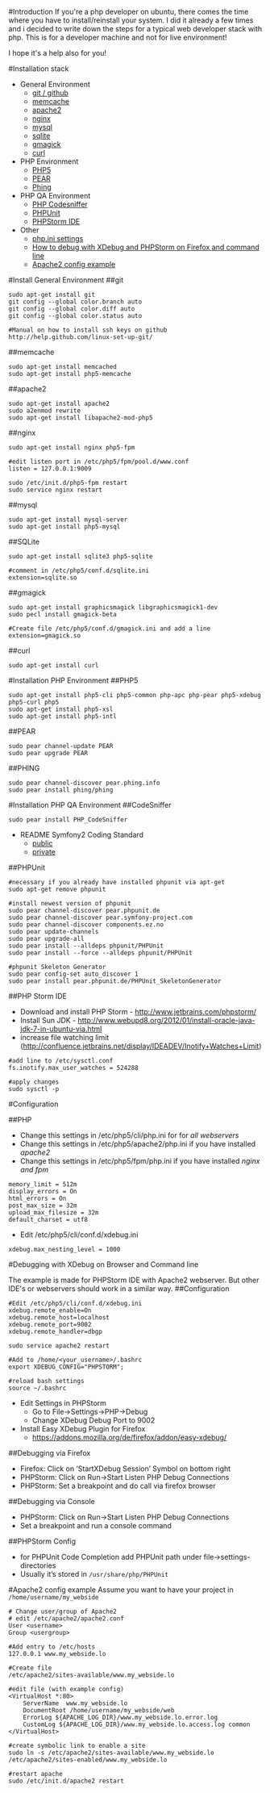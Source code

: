 #Introduction
If you're a php developer on ubuntu, there comes the time where you have to install/reinstall your system.
I did it already a few times and i decided to write down the steps for a typical web developer stack with php.
This is for a developer machine and not for live environment!

I hope it's a help also for you!

#Installation stack
* General Environment
    * [git / github](#git)
    * [memcache](#memcache)
    * [apache2](#apache2)
    * [nginx](#nginx)
    * [mysql](#mysql)
    * [sqlite](#sqlite)
    * [gmagick](#gmagick)
    * [curl](#curl)
* PHP Environment
    * [PHP5](#php)
    * [PEAR](#pear)
    * [Phing](#phing)
* PHP QA Environment
    * [PHP Codesniffer](#php-codesniffer)
    * [PHPUnit](#phpunit)
    * [PHPStorm IDE](#phpstorm)
* Other
    * [php.ini settings](#php-ini)
    * [How to debug with XDebug and PHPStorm on Firefox and command line](#debugging-with-phpstorm)
    * [Apache2 config example](#apache2-config-example)

#Install General Environment
<a name="git"></a>
##git
```shell
sudo apt-get install git
git config --global color.branch auto
git config --global color.diff auto
git config --global color.status auto

#Manual on how to install ssh keys on github http://help.github.com/linux-set-up-git/
```
<a name="memcache"></a>
##memcache
```shell
sudo apt-get install memcached
sudo apt-get install php5-memcache
```

<a name="apache2"></a>
##apache2
```shell
sudo apt-get install apache2
sudo a2enmod rewrite
sudo apt-get install libapache2-mod-php5
```

<a name="nginx"></a>
##nginx
```shell
sudo apt-get install nginx php5-fpm

#edit listen port in /etc/php5/fpm/pool.d/www.conf
listen = 127.0.0.1:9009

sudo /etc/init.d/php5-fpm restart
sudo service nginx restart
```

<a name="mysql"></a>
##mysql
```shell
sudo apt-get install mysql-server
sudo apt-get install php5-mysql
```

<a name="sqlite"></a>
##SQLite
```shell
sudo apt-get install sqlite3 php5-sqlite

#comment in /etc/php5/conf.d/sqlite.ini
extension=sqlite.so
```

<a name="gmagick"></a>
##gmagick
```shell
sudo apt-get install graphicsmagick libgraphicsmagick1-dev
sudo pecl install gmagick-beta

#Create file /etc/php5/conf.d/gmagick.ini and add a line 
extension=gmagick.so
```

<a name="curl"></a>
##curl
```shell
sudo apt-get install curl
```

#Installation PHP Environment
<a name="php"></a>
##PHP5
```shell
sudo apt-get install php5-cli php5-common php-apc php-pear php5-xdebug php5-curl php5
sudo apt-get install php5-xsl
sudo apt-get install php5-intl
```

<a name="pear"></a>
##PEAR
```shell
sudo pear channel-update PEAR
sudo pear upgrade PEAR
```

<a name="phing"></a>
##PHING
```shell
sudo pear channel-discover pear.phing.info
sudo pear install phing/phing
```

#Installation PHP QA Environment
<a name="php-codesniffer"></a>
##CodeSniffer
```shell
sudo pear install PHP_CodeSniffer
```

* README Symfony2 Coding Standard
    * [public](https://github.com/opensky/Symfony2-coding-standard)
    * [private](https://github.com/nzzdev/Symfony2-coding-standard/blob/master/README.md)

<a name="phpunit"></a>
##PHPUnit
```shell
#necessary if you already have installed phpunit via apt-get
sudo apt-get remove phpunit

#install newest version of phpunit
sudo pear channel-discover pear.phpunit.de
sudo pear channel-discover pear.symfony-project.com
sudo pear channel-discover components.ez.no
sudo pear update-channels
sudo pear upgrade-all
sudo pear install --alldeps phpunit/PHPUnit
sudo pear install --force --alldeps phpunit/PHPUnit

#phpunit Skeleton Generator
sudo pear config-set auto_discover 1
sudo pear install pear.phpunit.de/PHPUnit_SkeletonGenerator
``` 

<a name="phpstorm"></a>
##PHP Storm IDE
* Download and install PHP Storm - http://www.jetbrains.com/phpstorm/
* Install Sun JDK - http://www.webupd8.org/2012/01/install-oracle-java-jdk-7-in-ubuntu-via.html
* increase file watching limit (http://confluence.jetbrains.net/display/IDEADEV/Inotify+Watches+Limit)

```shell
#add line to /etc/sysctl.conf
fs.inotify.max_user_watches = 524288

#apply changes
sudo sysctl -p
```

#Configuration

<a name="php-ini"></a>
##PHP
* Change this settings in /etc/php5/cli/php.ini for for *all webservers*
* Change this settings in /etc/php5/apache2/php.ini if you have installed *apache2*
* Change this settings in /etc/php5/fpm/php.ini if you have installed *nginx and fpm*

```shell
memory_limit = 512m
display_errors = On
html_errors = On
post_max_size = 32m
upload_max_filesize = 32m
default_charset = utf8
```

* Edit /etc/php5/cli/conf.d/xdebug.ini

```shell
xdebug.max_nesting_level = 1000
```

<a name="debugging-with-phpstorm"></a>
#Debugging with XDebug on Browser and Command line

The example is made for PHPStorm IDE with Apache2 webserver. But other IDE's or webservers should work in a similar way.
##Configuration
```shell
#Edit /etc/php5/cli/conf.d/xdebug.ini
xdebug.remote_enable=On
xdebug.remote_host=localhost
xdebug.remote_port=9002
xdebug.remote_handler=dbgp

sudo service apache2 restart

#Add to /home/<your_username>/.bashrc
export XDEBUG_CONFIG="PHPSTORM";

#reload bash settings
source ~/.bashrc
```
* Edit Settings in PHPStorm
    * Go to File->Settings->PHP->Debug
    * Change XDebug Debug Port to 9002
* Install Easy XDebug Plugin for Firefox
    * https://addons.mozilla.org/de/firefox/addon/easy-xdebug/

##Debugging via Firefox
* Firefox: Click on ‘StartXDebug Session’ Symbol on bottom right
* PHPStorm: Click on Run->Start Listen PHP Debug Connections
* PHPStorm: Set a breakpoint and do call via firefox browser

##Debugging via Console
* PHPStorm: Click on Run->Start Listen PHP Debug Connections
* Set a breakpoint and run a console command

##PHPStorm Config
* for PHPUnit Code Completion add PHPUnit path under file->settings-directories
* Usually it’s stored in `/usr/share/php/PHPUnit`






<a name="apache2-config-example"></a>
#Apache2 config example
Assume you want to have your project in `/home/username/my_webside`

```shell
# Change user/group of Apache2
# edit /etc/apache2/apache2.conf
User <username>
Group <usergroup>

#Add entry to /etc/hosts
127.0.0.1 www.my_webside.lo

#Create file 
/etc/apache2/sites-available/www.my_webside.lo

#edit file (with example config)
<VirtualHost *:80>
    ServerName  www.my_webside.lo
    DocumentRoot /home/username/my_webside/web
    ErrorLog ${APACHE_LOG_DIR}/www.my_webside.lo.error.log
    CustomLog ${APACHE_LOG_DIR}/www.my_webside.lo.access.log common
</VirtualHost>

#create symbolic link to enable a site
sudo ln -s /etc/apache2/sites-available/www.my_webside.lo /etc/apache2/sites-enabled/www.my_webside.lo

#restart apache
sudo /etc/init.d/apache2 restart
```